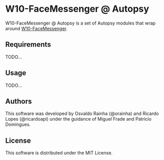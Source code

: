# W10-FaceMessenger @ Autopsy

W10-FaceMessenger @ Autopsy is a set of Autopsy modules that wrap around [W10-FaceMessenger](https://github.com/ricardoapl/w10-facemessenger).

## Requirements

TODO...

## Usage

TODO...

## Authors

This software was developed by Osvaldo Rainha (@orainha) and Ricardo Lopes (@ricardoapl) under the guidance of Miguel Frade and Patrício Domingues.

## License

This software is distributed under the MIT License.